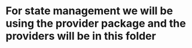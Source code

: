 # For state management we will be using the provider package and the providers will be in this folder
